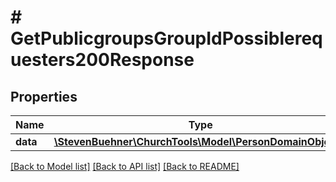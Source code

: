 # # GetPublicgroupsGroupIdPossiblerequesters200Response

## Properties

Name | Type | Description | Notes
------------ | ------------- | ------------- | -------------
**data** | [**\StevenBuehner\ChurchTools\Model\PersonDomainObject[]**](PersonDomainObject.md) |  | [optional]

[[Back to Model list]](../../README.md#models) [[Back to API list]](../../README.md#endpoints) [[Back to README]](../../README.md)
